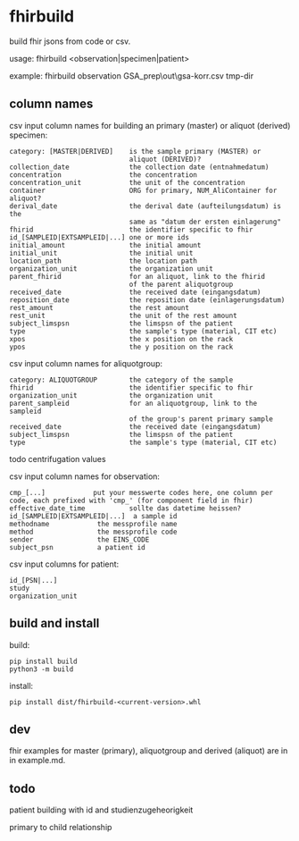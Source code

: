 # fhirbuild

build fhir jsons from code or csv.

usage: fhirbuild <observation|specimen|patient> <in csv> <out dir>

example: fhirbuild observation GSA_prep\out\gsa-korr.csv tmp-dir

## column names

csv input column names for building an primary (master) or aliquot
(derived) specimen:

```
category: [MASTER|DERIVED]    is the sample primary (MASTER) or
                              aliquot (DERIVED)?
collection_date               the collection date (entnahmedatum)
concentration                 the concentration
concentration_unit            the unit of the concentration
container                     ORG for primary, NUM_AliContainer for aliquot?
derival_date                  the derival date (aufteilungsdatum) is the
                              same as "datum der ersten einlagerung"
fhirid                        the identifier specific to fhir
id_[SAMPLEID|EXTSAMPLEID|...] one or more ids
initial_amount                the initial amount
initial_unit                  the initial unit
location_path                 the location path
organization_unit             the organization unit
parent_fhirid                 for an aliquot, link to the fhirid
                              of the parent aliquotgroup
received_date                 the received date (eingangsdatum)
reposition_date               the reposition date (einlagerungsdatum)
rest_amount                   the rest amount
rest_unit                     the unit of the rest amount
subject_limspsn               the limspsn of the patient
type                          the sample's type (material, CIT etc)
xpos                          the x position on the rack
ypos                          the y position on the rack
```

csv input column names for aliquotgroup:

```
category: ALIQUOTGROUP        the category of the sample
fhirid                        the identifier specific to fhir
organization_unit             the organization unit
parent_sampleid               for an aliquotgroup, link to the sampleid
                              of the group's parent primary sample
received_date                 the received date (eingangsdatum)
subject_limspsn               the limspsn of the patient
type                          the sample's type (material, CIT etc)
```

todo centrifugation values

csv input column names for observation:

```
cmp_[...]            put your messwerte codes here, one column per code, each prefixed with 'cmp_' (for component field in fhir)
effective_date_time           sollte das datetime heissen?
id_[SAMPLEID|EXTSAMPLEID|...]  a sample id
methodname            the messprofile name
method                the messprofile code
sender                the EINS_CODE
subject_psn           a patient id
```

csv input columns for patient:

```
id_[PSN|...]
study
organization_unit
```


## build and install

build:

```
pip install build
python3 -m build
```

install:

```
pip install dist/fhirbuild-<current-version>.whl
```


## dev

fhir examples for master (primary), aliquotgroup and derived (aliquot)
are in in example.md.


## todo

patient building with id and studienzugeheorigkeit

primary to child relationship
